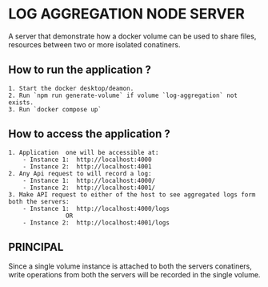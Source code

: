 # LOG AGGREGATION NODE SERVER
A server that demonstrate how a docker volume can be used to share files, resources between two or more isolated conatiners.

## How to run the application ? 
    1. Start the docker desktop/deamon.
    2. Run `npm run generate-volume` if volume `log-aggregation` not exists.
    3. Run `docker compose up`

## How to access the application ?
    1. Application  one will be accessible at:
        - Instance 1:  http://localhost:4000
        - Instance 2:  http://localhost:4001
    2. Any Api request to will record a log:
        - Instance 1:  http://localhost:4000/
        - Instance 2:  http://localhost:4001/
    3. Make API request to either of the host to see aggregated logs form both the servers:
        - Instance 1:  http://localhost:4000/logs
                    OR
        - Instance 2:  http://localhost:4001/logs

## PRINCIPAL
Since a single volume instance is attached to both the servers conatiners, write operations from both the servers will be recorded in the single volume.
